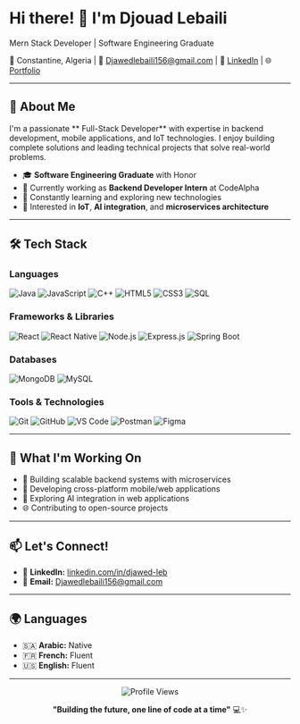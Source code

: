 # Hi there! 👋 I'm Djouad Lebaili

Mern Stack Developer | Software Engineering Graduate 

📍 Constantine, Algeria | 📧 Djawedlebaili156@gmail.com | 💼 [LinkedIn](https://www.linkedin.com/in/djawed-leb) | 🌐 [Portfolio](https://djawedleb-portfolio.vercel.app/)

---

## 🚀 About Me

I'm a passionate ** Full-Stack Developer** with expertise in backend development, mobile applications, and IoT technologies. I enjoy building complete solutions and leading technical projects that solve real-world problems.

- 🎓 **Software Engineering Graduate** with Honor
- 💼 Currently working as **Backend Developer Intern** at CodeAlpha
- 🌱 Constantly learning and exploring new technologies
- 🔭 Interested in **IoT**, **AI integration**, and **microservices architecture**

---

## 🛠️ Tech Stack

### Languages
![Java](https://img.shields.io/badge/Java-ED8B00?style=for-the-badge&logo=java&logoColor=white)
![JavaScript](https://img.shields.io/badge/JavaScript-F7DF1E?style=for-the-badge&logo=javascript&logoColor=black)
![C++](https://img.shields.io/badge/C++-00599C?style=for-the-badge&logo=c%2B%2B&logoColor=white)
![HTML5](https://img.shields.io/badge/HTML5-E34F26?style=for-the-badge&logo=html5&logoColor=white)
![CSS3](https://img.shields.io/badge/CSS3-1572B6?style=for-the-badge&logo=css3&logoColor=white)
![SQL](https://img.shields.io/badge/SQL-336791?style=for-the-badge&logo=postgresql&logoColor=white)

### Frameworks & Libraries
![React](https://img.shields.io/badge/React-20232A?style=for-the-badge&logo=react&logoColor=61DAFB)
![React Native](https://img.shields.io/badge/React_Native-20232A?style=for-the-badge&logo=react&logoColor=61DAFB)
![Node.js](https://img.shields.io/badge/Node.js-43853D?style=for-the-badge&logo=node.js&logoColor=white)
![Express.js](https://img.shields.io/badge/Express.js-404D59?style=for-the-badge)
![Spring Boot](https://img.shields.io/badge/Spring_Boot-6DB33F?style=for-the-badge&logo=spring-boot&logoColor=white)

### Databases
![MongoDB](https://img.shields.io/badge/MongoDB-4EA94B?style=for-the-badge&logo=mongodb&logoColor=white)
![MySQL](https://img.shields.io/badge/MySQL-005C84?style=for-the-badge&logo=mysql&logoColor=white)

### Tools & Technologies
![Git](https://img.shields.io/badge/Git-F05032?style=for-the-badge&logo=git&logoColor=white)
![GitHub](https://img.shields.io/badge/GitHub-100000?style=for-the-badge&logo=github&logoColor=white)
![VS Code](https://img.shields.io/badge/VS_Code-007ACC?style=for-the-badge&logo=visual-studio-code&logoColor=white)
![Postman](https://img.shields.io/badge/Postman-FF6C37?style=for-the-badge&logo=postman&logoColor=white)
![Figma](https://img.shields.io/badge/Figma-F24E1E?style=for-the-badge&logo=figma&logoColor=white)

---


## 🎯 What I'm Working On

- 🔧 Building scalable backend systems with microservices
- 📱 Developing cross-platform mobile/web applications
- 🤖 Exploring AI integration in web applications
- 🌐 Contributing to open-source projects

---

## 📫 Let's Connect!

- 💼 **LinkedIn:** [linkedin.com/in/djawed-leb](https://www.linkedin.com/in/djawed-leb)
- 📧 **Email:** Djawedlebaili156@gmail.com

---

## 🌍 Languages

- 🇸🇦 **Arabic:** Native
- 🇫🇷 **French:** Fluent
- 🇺🇸 **English:** Fluent

---

<div align="center">
  <img src="https://komarev.com/ghpvc/?username=djawedleb&color=blueviolet&style=flat-square&label=Profile+Views" alt="Profile Views" />
</div>

<div align="center">
  
  **"Building the future, one line of code at a time"** 💻✨
  
</div>
